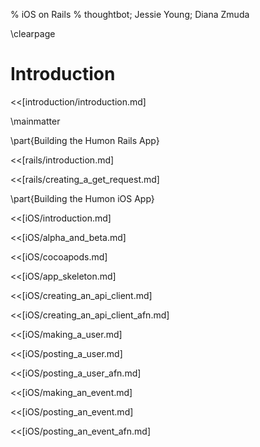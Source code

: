 % iOS on Rails
% thoughtbot; Jessie Young; Diana Zmuda

\clearpage

# Introduction

<<[introduction/introduction.md]

\mainmatter

\part{Building the Humon Rails App}

<<[rails/introduction.md]

<<[rails/creating_a_get_request.md]

\part{Building the Humon iOS App}

<<[iOS/introduction.md]

<<[iOS/alpha_and_beta.md]

<<[iOS/cocoapods.md]

<<[iOS/app_skeleton.md]

<<[iOS/creating_an_api_client.md]

<<[iOS/creating_an_api_client_afn.md]

<<[iOS/making_a_user.md]

<<[iOS/posting_a_user.md]

<<[iOS/posting_a_user_afn.md]

<<[iOS/making_an_event.md]

<<[iOS/posting_an_event.md]

<<[iOS/posting_an_event_afn.md]
